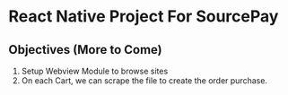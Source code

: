 # React Native Project For SourcePay

## Objectives (More to Come)

1. Setup Webview Module to browse sites
2. On each Cart, we can scrape the file to create the order purchase.
